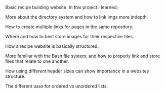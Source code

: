 Basic recipe building website.
In this project I learned;

More about the directory system and how to link imgs more indepth.

How to create multiple links for pages in the same repository. 

Where and how to best store images for their respective files.

How a recipe website is basically structured.

More familiar with the Bash file system, and how to properly link and store files that relate to one another.

How using different header sizes can show importance in a websites structure.

The different uses for ordered vs unordered lists.